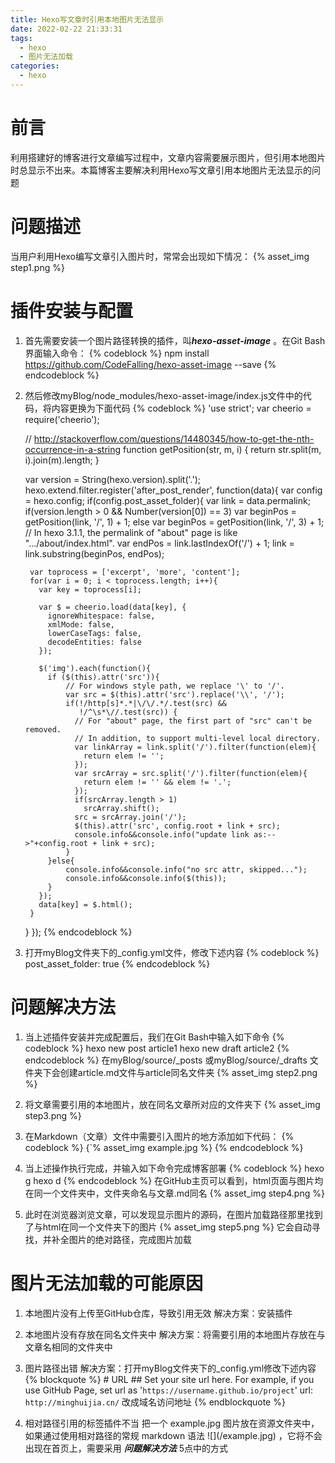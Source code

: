 ```yaml
---
title: Hexo写文章时引用本地图片无法显示
date: 2022-02-22 21:33:31
tags:
  - hexo
  - 图片无法加载
categories:
  - hexo
---
```


# 前言
利用搭建好的博客进行文章编写过程中，文章内容需要展示图片，但引用本地图片时总显示不出来。本篇博客主要解决利用Hexo写文章引用本地图片无法显示的问题
<!-- more -->

# 问题描述
当用户利用Hexo编写文章引入图片时，常常会出现如下情况：
{% asset_img step1.png %}

# 插件安装与配置
1. 首先需要安装一个图片路径转换的插件，叫***hexo-asset-image*** 。在Git Bash界面输入命令：
{% codeblock %}
	npm install https://github.com/CodeFalling/hexo-asset-image --save
{% endcodeblock %}

2. 然后修改myBlog/node_modules/hexo-asset-image/index.js文件中的代码，将内容更换为下面代码
{% codeblock %}
	'use strict';
	var cheerio = require('cheerio');

	// http://stackoverflow.com/questions/14480345/how-to-get-the-nth-occurrence-in-a-string
	function getPosition(str, m, i) {
	  return str.split(m, i).join(m).length;
	}

	var version = String(hexo.version).split('.');
	hexo.extend.filter.register('after_post_render', function(data){
	  var config = hexo.config;
	  if(config.post_asset_folder){
			var link = data.permalink;
		if(version.length > 0 && Number(version[0]) == 3)
		   var beginPos = getPosition(link, '/', 1) + 1;
		else
		   var beginPos = getPosition(link, '/', 3) + 1;
		// In hexo 3.1.1, the permalink of "about" page is like ".../about/index.html".
		var endPos = link.lastIndexOf('/') + 1;
		link = link.substring(beginPos, endPos);

		var toprocess = ['excerpt', 'more', 'content'];
		for(var i = 0; i < toprocess.length; i++){
		  var key = toprocess[i];
	 
		  var $ = cheerio.load(data[key], {
			ignoreWhitespace: false,
			xmlMode: false,
			lowerCaseTags: false,
			decodeEntities: false
		  });

		  $('img').each(function(){
			if ($(this).attr('src')){
				// For windows style path, we replace '\' to '/'.
				var src = $(this).attr('src').replace('\\', '/');
				if(!/http[s]*.*|\/\/.*/.test(src) &&
				   !/^\s*\//.test(src)) {
				  // For "about" page, the first part of "src" can't be removed.
				  // In addition, to support multi-level local directory.
				  var linkArray = link.split('/').filter(function(elem){
					return elem != '';
				  });
				  var srcArray = src.split('/').filter(function(elem){
					return elem != '' && elem != '.';
				  });
				  if(srcArray.length > 1)
					srcArray.shift();
				  src = srcArray.join('/');
				  $(this).attr('src', config.root + link + src);
				  console.info&&console.info("update link as:-->"+config.root + link + src);
				}
			}else{
				console.info&&console.info("no src attr, skipped...");
				console.info&&console.info($(this));
			}
		  });
		  data[key] = $.html();
		}
	  }
	});
{% endcodeblock %}

3. 打开myBlog文件夹下的_config.yml文件，修改下述内容
{% codeblock %}
	post_asset_folder: true
{% endcodeblock %}

# 问题解决方法
1. 当上述插件安装并完成配置后，我们在Git Bash中输入如下命令
{% codeblock %}
	hexo new post article1
	hexo new draft article2
{% endcodeblock %}
在myBlog/source/_posts 或myBlog/source/_drafts 文件夹下会创建article.md文件与article同名文件夹
{% asset_img step2.png %}

2. 将文章需要引用的本地图片，放在同名文章所对应的文件夹下
{% asset_img step3.png %}

3. 在Markdown（文章）文件中需要引入图片的地方添加如下代码：
{% codeblock %}
	{`% asset_img example.jpg %}
{% endcodeblock %}

4. 当上述操作执行完成，并输入如下命令完成博客部署
{% codeblock %}
	hexo g
	hexo d
{% endcodeblock %}
在GitHub主页可以看到，html页面与图片均在同一个文件夹中，文件夹命名与文章.md同名
{% asset_img step4.png %}

5. 此时在浏览器浏览文章，可以发现显示图片的源码，在图片加载路径那里找到了与html在同一个文件夹下的图片
{% asset_img step5.png %}
它会自动寻找，并补全图片的绝对路径，完成图片加载

# 图片无法加载的可能原因
1. 本地图片没有上传至GitHub仓库，导致引用无效
解决方案：安装插件

2. 本地图片没有存放在同名文件夹中
解决方案：将需要引用的本地图片存放在与文章名相同的文件夹中

3. 图片路径出错
解决方案：打开myBlog文件夹下的_config.yml修改下述内容
{% blockquote %}
	\# URL
	\#\# Set your site url here. For example, if you use GitHub Page, set url as '`https://username.github.io/project`'
	url: `http://minghuijia.cn/` 改成域名访问地址
{% endblockquote %}

4. 相对路径引用的标签插件不当
把一个 example.jpg 图片放在资源文件夹中，如果通过使用相对路径的常规 markdown 语法 \!\[\](/example.jpg) ，它将不会出现在首页上，需要采用 ***问题解决方法*** 5点中的方式

